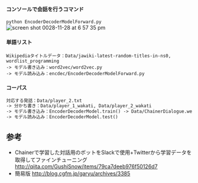 
#### コンソールで会話を行うコマンド
`python EncoderDecoderModelForward.py`
![screen shot 0028-11-28 at 6 57 35 pm](https://cloud.githubusercontent.com/assets/2739661/20663970/b0c85a1a-b59c-11e6-9dd9-bc450816b058.png)

#### 単語リスト
```
Wikipediaタイトルデータ：Data/jawiki-latest-random-titles-in-ns0, wordlist_programming
-> モデル書き込み：word2vec/word2vec.py
-> モデル読み込み：encdec/EncoderDecoderModelForward.py
```

#### コーパス
```コーパス：Data/player_1.txt
対応する発話：Data/player_2.txt
-> 分かち書き：Data/player_1_wakati, Data/player_2_wakati
-> モデル書き込み：EncoderDecoderModel.train() -> Data/ChainerDialogue.weights|spec|srcvocab|trgvocab
-> モデル読み込み：EncoderDecoderModel.test()
```

## 参考
- Chainerで学習した対話用のボットをSlackで使用+Twitterから学習データを取得してファインチューニング
http://qiita.com/GushiSnow/items/79ca7deeb976f50126d7
- 簡易版
http://blog.cgfm.jp/garyu/archives/3385

